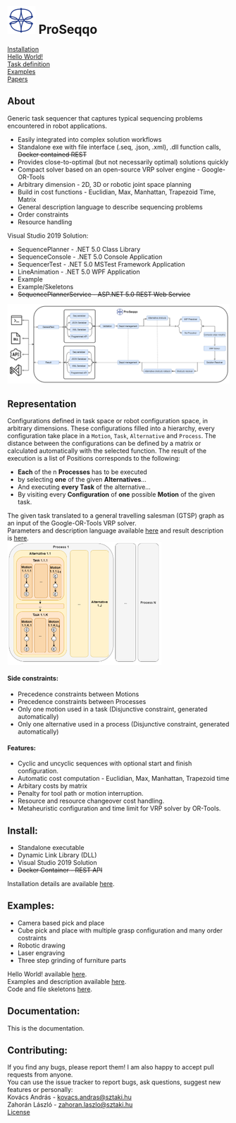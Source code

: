 # ![ProSeqqo Logo](../Documentation/Images/ProSeqqoLogo.png) ProSeqqo 
[Installation](../Documentation/Install.md)  
[Hello World!](../Documentation/HelloWorld.md)  
[Task definition](../Documentation/TaskDefinition.md)  
[Examples](../Example)  
[Papers](../Documentation/Papers)  

## About
Generic task sequencer that captures typical sequencing problems encountered in robot applications.
* Easily integrated into complex solution workflows
* Standalone exe with file interface (.seq, .json, .xml), .dll function calls, ~~Docker contained REST~~
* Provides close-to-optimal (but not necessarily optimal) solutions quickly
* Compact solver based on an open-source VRP solver engine - Google-OR-Tools
* Arbitrary dimension - 2D, 3D or robotic joint space planning
* Build in cost functions - Euclidian, Max, Manhattan, Trapezoid Time, Matrix
* General description language to describe sequencing problems
* Order constraints
* Resource handling

Visual Studio 2019 Solution:
*  SequencePlanner - .NET 5.0 Class Library
*  SequenceConsole - .NET 5.0 Console Application
*  SequencerTest   - .NET 5.0 MSTest Framework Application
*  LineAnimation   - .NET 5.0 WPF Application
*  Example
*  Example/Skeletons
*  ~~SequencePlannerService - ASP.NET 5.0 REST Web Service~~

<img src="../Documentation/Images/Process.png" alt="Problem representation of ProSeqqo" width="1000"/>

## Representation
Configurations defined in task space or robot configuration space, in arbitrary dimensions.
These configurations filled into a hierarchy, every configuration take place in a `Motion`, `Task`, `Alternative` and `Process`.
The distance between the configurations can be defined by a matrix or calculated automatically with the selected function.
The result of the execution is a list of Positions corresponds to the following: 
- **Each** of the n **Processes** has to be executed
- by selecting **one** of the given **Alternatives**…
- And executing **every Task** of the alternative…
- By visiting every **Configuration** of **one** possible **Motion** of the given task.

The given task translated to a general travelling salesman (GTSP) graph as an input of the Google-OR-Tools VRP solver.  
Parameters and description language available [here](../Documentation/TaskDefinition.md) and result description is [here](../Documentation/ResultDefinition.md).  
<img src="../Documentation/Images/Representation.png" alt="Problem representation of ProSeqqo" width="350"/>

#### Side constraints:
-  Precedence constraints between Motions
-  Precedence constraints between Processes
-  Only one motion used in a task (Disjunctive constraint, generated automatically)
-  Only one alternative used in a process (Disjunctive constraint, generated automatically)

#### Features:
-  Cyclic and uncyclic sequences with optional start and finish configuration. 
-  Automatic cost computation - Euclidian, Max, Manhattan, Trapezoid time
-  Arbitary costs by matrix
-  Penalty for tool path or motion interruption.
-  Resource and resource changeover cost handling.
-  Metaheuristic configuration and time limit for VRP solver by OR-Tools.

## Install:
- Standalone executable
- Dynamic Link Library (DLL)
- Visual Studio 2019 Solution
- <del>Docker Container - REST API</del>

Installation details are available [here](../Documentation/Install.md).

## Examples:
- Camera based pick and place
- Cube pick and place with multiple grasp configuration and many order costraints
- Robotic drawing
- Laser engraving
- Three step grinding of furniture parts  

Hello World! available [here](../Documentation/HelloWorld.md).  
Examples and description available [here](../Example).  
Code and file skeletons [here](../Example/Skeletons).

## Documentation:
This is the documentation.

## Contributing:
If you find any bugs, please report them! I am also happy to accept pull requests from anyone.<br>
You can use the issue tracker to report bugs, ask questions, suggest new features or personally:<br>
Kovács András - kovacs.andras@sztaki.hu<br>
Zahorán László - zahoran.laszlo@sztaki.hu  
[License](../LICENSE)
